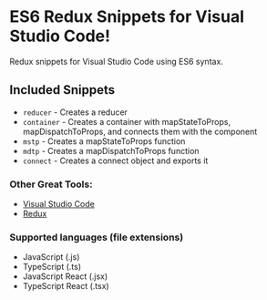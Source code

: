 # ES6 Redux Snippets for Visual Studio Code!
Redux snippets for Visual Studio Code using ES6 syntax. 

## Included Snippets
- `reducer` - Creates a reducer
- `container` - Creates a container with mapStateToProps, mapDispatchToProps, and connects them with the component
- `mstp` - Creates a mapStateToProps function
- `mdtp` - Creates a mapDispatchToProps function
- `connect` - Creates a connect object and exports it

### Other Great Tools:
* [Visual Studio Code](http://code.visualstudio.com/)
* [Redux](https://redux.js.org/)

### Supported languages (file extensions)
* JavaScript (.js)
* TypeScript (.ts)
* JavaScript React (.jsx)
* TypeScript React (.tsx)

